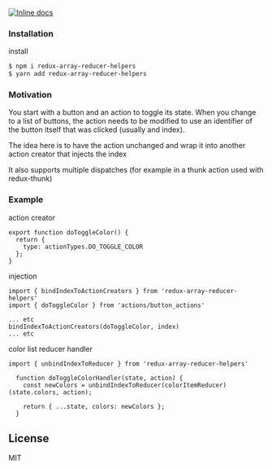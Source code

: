[![Inline docs](http://inch-ci.org/github/kamikazePT/redux-reducer-array-helpers.svg?branch=master)](http://inch-ci.org/github/kamikazePT/redux-reducer-array-helpers)

### Installation

install 

```sh
$ npm i redux-array-reducer-helpers 
$ yarn add redux-array-reducer-helpers
```

### Motivation

You start with a button and an action to toggle its state.
When you change to a list of buttons, the action needs to be modified to use an identifier of the button itself that was clicked (usually and index).

The idea here is to have the action unchanged and wrap it into another action creator that injects the index

It also supports multiple dispatches (for example in a thunk action used with redux-thunk)

### Example

action creator
```
export function doToggleColor() {
  return {
    type: actionTypes.DO_TOGGLE_COLOR
  };
}
```

injection
```
import { bindIndexToActionCreators } from 'redux-array-reducer-helpers'
import { doToggleColor } from 'actions/button_actions'

... etc
bindIndexToActionCreators(doToggleColor, index)
... etc

```

color list reducer handler
```
import { unbindIndexToReducer } from 'redux-array-reducer-helpers'

  function doToggleColorHandler(state, action) {
    const newColors = unbindIndexToReducer(colorItemReducer)(state.colors, action);

    return { ...state, colors: newColors };
  }

```

License
----

MIT